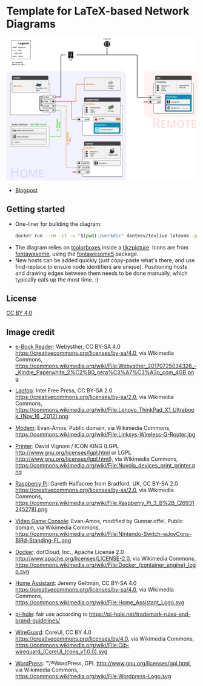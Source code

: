# Template for LaTeX-based Network Diagrams
<!-- convert -density 96 network_diagram_with_images.pdf doc/network_diagram_with_images.png -->
[![network diagram](doc/network_diagram_with_images.png)](network_diagram_with_images.pdf)

* [Blogpost](https://mbugert.de/posts/2022-03-27-latex-home-network-diagram/)

## Getting started
- One-liner for building the diagram:
  ```bash
  docker run --rm -it -v "$(pwd):/workdir" danteev/texlive latexmk -pdf network_diagram_with_images.tex
  ```
- The diagram relies on [tcolorboxes](https://www.ctan.org/pkg/tcolorbox) inside a [tikzpicture](https://www.ctan.org/pkg/pgf). Icons are from [fontawesome](https://fontawesome.com/v5/search?m=free), using the [fontawesome5](https://www.ctan.org/pkg/fontawesome5) package.
- New hosts can be added quickly (just copy-paste what's there, and use find-replace to ensure node identifiers are unique). Positioning hosts and drawing edges between them needs to be done manually, which typically eats up the most time. :)

## License
[CC BY 4.0](LICENSE.txt)

## Image credit
- [e-Book Reader](img/devices/my-ebook-reader-image.png): Webysther, CC BY-SA 4.0 <https://creativecommons.org/licenses/by-sa/4.0>, via Wikimedia Commons, https://commons.wikimedia.org/wiki/File:Webysther_20170725034326_-_Kindle_Paperwhite_2%C2%B0_gera%C3%A7%C3%A3o_com_4GB.png
- [Laptop](img/devices/my-laptop-image.png): Intel Free Press, CC BY-SA 2.0 <https://creativecommons.org/licenses/by-sa/2.0>, via Wikimedia Commons, https://commons.wikimedia.org/wiki/File:Lenovo_ThinkPad_X1_Ultrabook_(Nov_16,_2012).png
- [Modem](img/devices/my-router-image.png): Evan-Amos, Public domain, via Wikimedia Commons, https://commons.wikimedia.org/wiki/File:Linksys-Wireless-G-Router.jpg
- [Printer](img/devices/my-printer-image.png): David Vignoni / ICON KING (LGPL <http://www.gnu.org/licenses/lgpl.html> or LGPL <http://www.gnu.org/licenses/lgpl.html>), via Wikimedia Commons, https://commons.wikimedia.org/wiki/File:Nuvola_devices_print_printer.png
- [Raspberry Pi](img/devices/my-raspberry-pi-image.png): Gareth Halfacree from Bradford, UK, CC BY-SA 2.0 <https://creativecommons.org/licenses/by-sa/2.0>, via Wikimedia Commons, https://commons.wikimedia.org/wiki/File:Raspberry_Pi_3_B%2B_(26931245278).png
- [Video Game Console](img/devices/my-video-game-console-image.png): Evan-Amos, modified by Gunnar.offel, Public domain, via Wikimedia Commons, https://commons.wikimedia.org/wiki/File:Nintendo-Switch-wJoyCons-BlRd-Standing-FL.png

- [Docker](img/services/docker.png): dotCloud, Inc., Apache License 2.0 <http://www.apache.org/licenses/LICENSE-2.0>, via Wikimedia Commons, https://commons.wikimedia.org/wiki/File:Docker_(container_engine)_logo.svg
- [Home Assistant](img/services/homeassistant.png): Jeremy Geltman, CC BY-SA 4.0 <https://creativecommons.org/licenses/by-sa/4.0>, via Wikimedia Commons, https://commons.wikimedia.org/wiki/File:Home_Assistant_Logo.svg
- [pi-hole](img/services/pihole.png): fair use according to https://pi-hole.net/trademark-rules-and-brand-guidelines/
- [WireGuard](img/services/wireguard.png): CoreUI, CC BY 4.0 <https://creativecommons.org/licenses/by/4.0>, via Wikimedia Commons, https://commons.wikimedia.org/wiki/File:Cib-wireguard_(CoreUI_Icons_v1.0.0).svg
- [WordPress](img/services/wordpress.png): ™/®WordPress, GPL <http://www.gnu.org/licenses/gpl.html>, via Wikimedia Commons, https://commons.wikimedia.org/wiki/File:Wordpress-Logo.svg